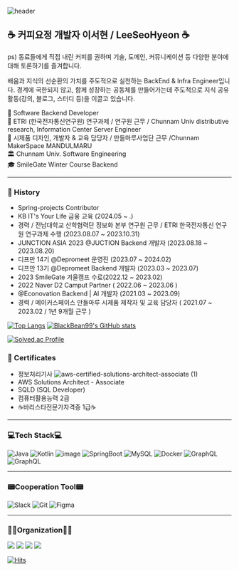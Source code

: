 ![header](https://capsule-render.vercel.app/api?type=slice&color=auto&height=300&section=header&text=BlackBean99%20&fontSize=90)

## ☕ 커피요정 개발자 이서현 / LeeSeoHyeon ☕
ps) 동료들에게 직접 내린 커피를 권하며 기술, 도메인, 커뮤니케이션 등 다양한 분야에 대해 토론하기를 즐겨합니다.

배움과 지식의 선순환의 가치를 주도적으로 실천하는 BackEnd & Infra Engineer입니다.
경계에 국한되지 않고, 함께 성장하는 공동체를 만들어가는데 주도적으로 지식 공유 활동(강의, 블로그, 스터디 등)을 이끌고 있습니다.



👨 Software Backend Developer<br/>
🏫 ETRI (한국전자통신연구원) 연구과제 / 연구원 근무 / Chunnam Univ distributive research, Information Center Server Engineer<br/>
🏫 시제품 디자인, 개발자 & 교육 담당자 / 만들마루사업단 근무 /Chunnam MakerSpace MANDULMARU <br/>
🏛 Chunnam Univ. Software Engineering<br/>
🎓 SmileGate Winter Course Backend<br/>


---

### 🏅 History
- Spring-projects Contributor
- KB IT's Your Life 금융 교육 (2024.05 ~ .)
- 경력 / 전남대학교 산학협력단 정보화 본부 연구원 근무 / ETRI 한국전자통신 연구원 연구과제 수행 (2023.08.07 ~ 2023.10.31)
- JUNCTION ASIA 2023 @JUCTION Backend 개발자 (2023.08.18 ~ 2023.08.20)
- 디프만 14기 @Depromeet 운영진 (2023.07 ~ 2024.02)
- 디프만 13기 @Depromeet Backend 개발자 (2023.03 ~ 2023.07)
- 2023 SmileGate 겨울캠프 수료(2022.12 ~ 2023.02)
- 2022 Naver D2 Camput Partner ( 2022.06 ~ 2023.06 )
- @Econovation Backend | AI 개발자 (2021.03 ~ 2023.09)
- 경력 / 메이커스페이스 만들마루 시제품 제작자 및 교육 담당자 ( 2021.07 ~ 2023.02 / 1년 9개월 근무 )

[![Top Langs](https://github-readme-stats.vercel.app/api/top-langs/?username=BlackBean99&langs_count=10&layout=compact&theme=highcontrast)](https://github.com/BlackBean99) [![BlackBean99's GitHub stats](https://github-readme-stats.vercel.app/api?username=BlackBean99&show_icon=true&theme=github_dark)](https://github.com/anuraghazra/github-readme-stats)  ﻿

[![Solved.ac Profile](http://mazassumnida.wtf/api/v2/generate_badge?boj=BlackBean99)](https://solved.ac/BlackBean99/)


### 🏅 Certificates
- 정보처리기사
![aws-certified-solutions-architect-associate (1)](https://github.com/BlackBean99/BlackBean99/assets/54030889/00795d79-6355-4031-84be-9cfd988a5894)
- AWS Solutions Architect - Associate
- SQLD (SQL Developer)
- 컴퓨터활용능력 2급
- ☕바리스타전문가자격증 1급☕

---
### 💻Tech Stack💻
![Java](https://img.shields.io/badge/Java-007396?style=flat-square&logo=Java&logoColor=white) ![Kotlin](https://img.shields.io/badge/Kotlin-7F52FF?style=flat-square&logo=Java&logoColor=#7F52FF)
![image](https://github.com/BlackBean99/BlackBean99/assets/54030889/d319f527-1e88-4db2-9a3d-d32c1e3af6ac) ![SpringBoot](https://img.shields.io/badge/SpringBoot-색상?style=flat-square&logo=SpringBoot&logoColor=white) ![MySQL](https://img.shields.io/badge/MySQL-white?style=flat-square&logo=MySQL&logoColor=#4479A1) ![Docker](https://img.shields.io/badge/Docker-white?style=flat-square&logo=Docker&logoColor=#4479A1) ![GraphQL](https://img.shields.io/badge/GraphQL-000000?style=flat-square&logo=graphQL&logoColor=E10098) ![GraphQL](https://img.shields.io/badge/AWS-FF9900?style=flat-square&logo=AmazonAWS&logoColor=232F3E)


---
### 📟Cooperation Tool📟
![Slack](https://img.shields.io/badge/Slack-4A154B?style=flat-square&logo=Slack&logoColor=0000) ![Git](https://img.shields.io/badge/GitHub-181717?style=flat-square&logo=gitHub&logoColor=0000) ![Figma](https://img.shields.io/badge/Figma-F24E1E?style=flat-square&logo=Figma&logoColor=000000)

---

### 🧑‍💻Organization🧑‍💻

<a href = "https://depromeet.com"><img src = "https://img.shields.io/badge/Depromeet-003D7D?style=flat-square"></a>
<a href = "https://econovation.kr/about"><img src = "https://img.shields.io/badge/Econovation-003D7D?style=flat-square"></a>
<a href = "https://d2.naver.com"><img src = "https://img.shields.io/badge/NaverD2-28CF37?style=flat-square"></a>
<a href = "https://careers.smilegate.com/student/development-camp)"><img src = "https://img.shields.io/badge/SmileGate-FD6F23?style=flat-square"></a>


[![Hits](https://hits.seeyoufarm.com/api/count/incr/badge.svg?url=https%3A%2F%2Fgithub.com%2FBlackBean99&count_bg=%234B8EEE&title_bg=%23000000&icon=github.svg&icon_color=%23FFFFFF&title=hits&edge_flat=false)](https://hits.seeyoufarm.com)

